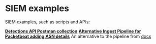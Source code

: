 # SIEM examples

SIEM examples, such as scripts and APIs:

[**Detections API Postman collection**](Detections-API/Kibana.postman_collection.v2.json)
[**Alternative Ingest Pipeline for Packetbeat adding ASN details**](Packetbeat/geoip-info.json) An alternative to the pipeline from [docs](https://www.elastic.co/guide/en/beats/packetbeat/7.6/packetbeat-geoip.html#packetbeat-configuring-geoip)
